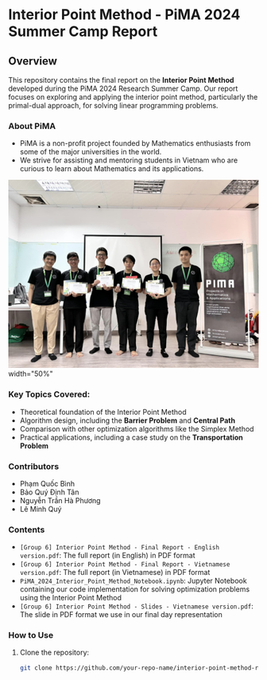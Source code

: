 # Interior Point Method - PiMA 2024 Summer Camp Report

## Overview

This repository contains the final report on the **Interior Point Method** developed during the PiMA 2024 Research Summer Camp. Our report focuses on exploring and applying the interior point method, particularly the primal-dual approach, for solving linear programming problems.
### About PiMA 
- PiMA is a non-profit project founded by Mathematics enthusiasts from some of the major universities in the world.
- We strive for assisting and mentoring students in Vietnam who are curious to learn about Mathematics and its applications.
  
![Group 6 - Team Picture](./image/PiMA_picture.jpg)
width="50%"

### Key Topics Covered:
- Theoretical foundation of the Interior Point Method
- Algorithm design, including the **Barrier Problem** and **Central Path**
- Comparison with other optimization algorithms like the Simplex Method
- Practical applications, including a case study on the **Transportation Problem**

### Contributors
- Phạm Quốc Bình
- Bảo Quý Định Tân
- Nguyễn Trần Hà Phương
- Lê Minh Quý

### Contents
- `[Group 6] Interior Point Method - Final Report - English version.pdf`: The full report (in English) in PDF format
- `[Group 6] Interior Point Method - Final Report - Vietnamese version.pdf`: The full report (in Vietnamese) in PDF format 
- `PiMA_2024_Interior_Point_Method_Notebook.ipynb`: Jupyter Notebook containing our code implementation for solving optimization problems using the Interior Point Method
- `[Group 6] Interior Point Method - Slides - Vietnamese version.pdf`: The slide in PDF format we use in our final day representation

### How to Use
1. Clone the repository:
   ```bash
   git clone https://github.com/your-repo-name/interior-point-method-report.git
